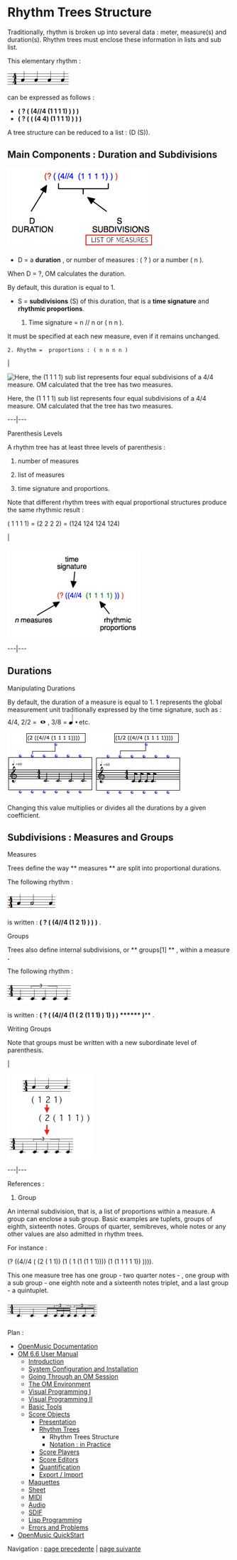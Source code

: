 # Rhythm Trees Structure

Traditionally, rhythm is broken up into several data : meter, measure(s) and
duration(s). Rhythm trees must enclose these information in lists and sub
list.

This elementary rhythm :

![](../res/treebasic_icon.png)

can be expressed as follows :

  * **(  ? ( (4//4 (1 1 1 1) ) ) )**
  * **(  ? ( ( (4 4) (1 1 1 1) ) ) )**

A tree structure can be reduced to a list : (D (S)).

## Main Components : Duration and Subdivisions

![](../res/rtree1.png)

  * D = a  **duration** , or number of measures : ( ? ) or a number (  n ).

When D = ?, OM calculates the duration.

By default, this duration is equal to 1.

  * S =  **subdivisions** (S) of this duration, that is a  **time signature** and  **rhythmic proportions**.

    1. Time signature =  n // n   or ( n n ). 

It must be specified at each new measure, even if it remains unchanged.

    2. Rhythm =  proportions : ( n n n n )

|

![Here, the \(1 1 1 1\) sub list represents four equal subdivisions of a 4/4
measure. OM calculated that the tree has two measures.](../res/calculate.png)

Here, the (1 1 1 1) sub list represents four equal subdivisions of a 4/4
measure. OM calculated that the tree has two measures.  
  
---|---  
  
Parenthesis Levels

A rhythm tree has at least three levels of parenthesis :

  1. number of measures

  2. list of measures

  3. time signature and proportions.

Note that different rhythm trees with equal proportional structures produce
the same rhythmic result :

( 1 1 1 1) = (2 2 2 2) = (124 124 124 124)

|

[![](../res/treestructure_1.png)](../res/treestructure.png "Cliquez pour
agrandir")  
  
---|---  
  
## Durations

Manipulating Durations

By default, the duration of a measure is equal to 1. 1 represents the global
measurement unit traditionally expressed by the time signature, such as : 4/4,
2/2  = ![](../res/ronde_icon.png),  3/8 = ![](../res/point_icon.png) etc.

![](../res/changeD2.png)

Changing this value multiplies or divides all the durations by a given
coefficient.

## Subdivisions : Measures and Groups

Measures

Trees define the way ** measures ** are split into proportional durations.

The following rhythm :

![](../res/rhythm2_icon.png)

is written : **(  ? ( (4//4 (1 2 1) ) ) **)**** .

Groups

Trees also define internal subdivisions, or  ** groups[1] ** , within a
measure **.**

The following rhythm :

![](../res/rhythm3_icon.png)

is written : **(  ? ( (4//4 (1 ( 2 (1 1 1) ) 1) ) ) ****** )**** .

Writing Groups

Note that groups must be written with a new subordinate level of parenthesis.

|

![](../res/decomp.png)  
  
---|---  
  
References :

  1. Group

An internal subdivision, that is, a list of proportions within a measure. A
group can enclose a sub group. Basic examples are tuplets, groups of eighth,
sixteenth notes. Groups of quarter, semibreves, whole notes or any other
values are also admitted in rhythm trees.

For instance :

(? ((4//4 ( (2 ( 1 1)) (1 ( 1 (1 (1 1 1)))) (1 (1 1 1 1 1)) )))).

This one measure tree has one group - two quarter notes - , one group with a
sub group - one eighth note and a sixteenth notes triplet, and a last group -
a quintuplet.

![](../res/group1_icon.png)

Plan :

  * [OpenMusic Documentation](OM-Documentation)
  * [OM 6.6 User Manual](OM-User-Manual)
    * [Introduction](00-Sommaire)
    * [System Configuration and Installation](Installation)
    * [Going Through an OM Session](Goingthrough)
    * [The OM Environment](Environment)
    * [Visual Programming I](BasicVisualProgramming)
    * [Visual Programming II](AdvancedVisualProgramming)
    * [Basic Tools](BasicObjects)
    * [Score Objects](ScoreObjects)
      * [Presentation](Score-Objects-Intro)
      * [Rhythm Trees](RT)
        * Rhythm Trees Structure
        * [Notation : in Practice](RT2)
      * [Score Players](ScorePlayer)
      * [Score Editors](ScoreEditors)
      * [Quantification](Quantification)
      * [Export / Import](ImportExport)
    * [Maquettes](Maquettes)
    * [Sheet](Sheet)
    * [MIDI](MIDI)
    * [Audio](Audio)
    * [SDIF](SDIF)
    * [Lisp Programming](Lisp)
    * [Errors and Problems](errors)
  * [OpenMusic QuickStart](QuickStart-Chapters)

Navigation : [page precedente](RT "page précédente\(Rhythm Trees\)") |
[page suivante](RT2 "page suivante\(Notation : in Practice\)")

